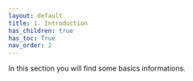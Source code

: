 ```yaml
---
layout: default
title: 1. Introduction
has_children: true
has_toc: True
nav_order: 2
---
```


In this section you will find some basics informations.

<!--
![giove]({{ "/assets/images/Picture3.jpg" | relative_url }})
-->